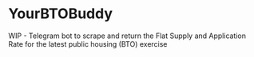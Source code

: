 # YourBTOBuddy
WIP - Telegram bot to scrape and return the Flat Supply and Application Rate for the latest public housing (BTO) exercise
